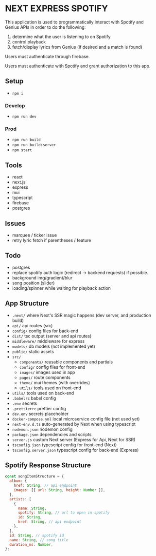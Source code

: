 # NEXT EXPRESS SPOTIFY

This application is used to programmatically interact with Spotify and Genius APIs in order to do the following:

1. determine what the user is listening to on Spotify
2. control playback
3. fetch/display lyrics from Genius (if desired and a match is found)

Users must authenticate through firebase.

Users must authenticate with Spotify and grant authorization to this app.

## Setup

- `npm i`

### Develop

- `npm run dev`

### Prod

- `npm run build`
- `npm run build:server`
- `npm start`

## Tools

- react
- next.js
- express
- mui
- typescript
- firebase
- postgres

## Issues

- marquee / ticker issue
- retry lyric fetch if parentheses / feature

## Todo

- postgres
- replace spotify auth logic (redirect -> backend requests) if possible.
- background img/gradient/blur
- song position (slider)
- loading/spinner while waiting for playback action

## App Structure

- `.next/` where Next's SSR magic happens (dev server, and production build)
- `api/` api routes (src)
- `config/` config files for back-end
- `dist/` tsc output (server and api routes)
- `middleware/` middleware for express
- `models/` db models (not implemented yet)
- `public/` static assets
- `src/`
  - `components/` reusable components and partials
  - `config/` config files for front-end
  - `images/` images used in app
  - `pages/` route components
  - `theme/` mui themes (with overrides)
  - `utils/` tools used on front-end
- `utils/` tools used on back-end
- `.babelrc` babel config
- `.env` secrets
- `.prettierrc` prettier config
- `dev.env` secrets placeholder
- `docker-compose.yml` local microservice config file (not used yet)
- `next-env.d.ts` auto-generated by Next when using typescript
- `nodemon.json` nodemon config
- `package.json` dependencies and scripts
- `server.js` custom Next server (Express for Api, Next for SSR)
- `tsconfig.json` typescript config for front-end (Next)
- `tsconfig.server.json` typescript config for back-end (Express)

## Spotify Response Structure

```js
const songItemStructure = {
  album: {
    href: String, // api endpoint
    images: [{ url: String, height: Number }],
  },
  artists: [
    {
      name: String,
      spotify: String, // url to open in spotify
      id: String,
      href: String, // api endpoint
    },
  ],
  id: String, // spotify id
  name: String, // song title
  duration_ms: Number,
};
```
